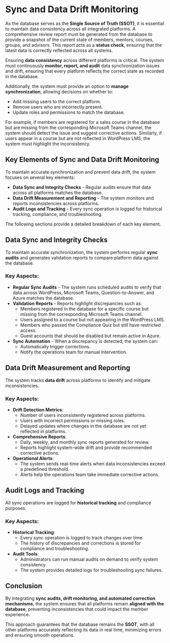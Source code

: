 # Sync and Data Drift Monitoring

As the database serves as the **Single Source of Truth (SSOT)**, it is essential to maintain data consistency across all integrated platforms. A comprehensive review report must be generated from the database to provide a snapshot of the current state of members, mentors, courses, groups, and advisors. This report acts as a **status check**, ensuring that the latest data is correctly reflected across all systems.

Ensuring **data consistency** across different platforms is critical. The system must continuously **monitor, report, and audit** data synchronization issues and drift, ensuring that every platform reflects the correct state as recorded in the database.

Additionally, the system must provide an option to **manage synchronization**, allowing decisions on whether to:
- Add missing users to the correct platform.
- Remove users who are incorrectly present.
- Update roles and permissions to match the database.

For example, if members are registered for a sales course in the database but are missing from the corresponding Microsoft Teams channel, the system should detect the issue and suggest corrective actions. Similarly, if users appear in a course but are not reflected in WordPress LMS, the system must highlight the inconsistency.

## Key Elements of Sync and Data Drift Monitoring

To maintain accurate synchronization and prevent data drift, the system focuses on several key elements:

- **Data Sync and Integrity Checks** - Regular audits ensure that data across all platforms matches the database.
- **Data Drift Measurement and Reporting** - The system monitors and reports inconsistencies across platforms.
- **Audit Logs and Tracking** - Every sync operation is logged for historical tracking, compliance, and troubleshooting.

The following sections provide a detailed breakdown of each key element.

## Data Sync and Integrity Checks

To maintain accurate synchronization, the system performs regular **sync audits** and generates validation reports to compare platform data against the database.

### Key Aspects:
- **Regular Sync Audits** - The system runs scheduled audits to verify that data across WordPress, Microsoft Teams, Question-to-Answer, and Azure matches the database.
- **Validation Reports** - Reports highlight discrepancies such as:
  - Members registered in the database for a specific course but missing from the corresponding Microsoft Teams channel.
  - Users assigned to a course but not appearing in the WordPress LMS.
  - Members who passed the Compliance Quiz but still have restricted access.
  - Guest accounts that should be disabled but remain active in Azure.
- **Sync Automation** - When a discrepancy is detected, the system can:
  - Automatically trigger corrections.
  - Notify the operations team for manual intervention.

## Data Drift Measurement and Reporting

The system tracks **data drift** across platforms to identify and mitigate inconsistencies.

### Key Aspects:
- **Drift Detection Metrics**:
  - Number of users inconsistently registered across platforms.
  - Users with incorrect permissions or missing roles.
  - Delayed updates where changes in the database are not yet reflected in platforms.
- **Comprehensive Reports**:
  - Daily, weekly, and monthly sync reports generated for review.
  - Reports highlight system-wide drift and provide recommended corrective actions.
- **Operational Alerts**:
  - The system sends real-time alerts when data inconsistencies exceed a predefined threshold.
  - Alerts help the operations team take immediate corrective actions.

## Audit Logs and Tracking

All sync operations are logged for **historical tracking** and compliance purposes.

### Key Aspects:
- **Historical Tracking**:
  - Every sync operation is logged to track changes over time.
  - The history of discrepancies and corrections is stored for compliance and troubleshooting.
- **Audit Tools**:
  - Administrators can run manual audits on demand to verify system consistency.
  - The system provides detailed logs for troubleshooting sync failures.

## Conclusion

By integrating **sync audits, drift monitoring, and automated correction mechanisms**, the system ensures that all platforms remain **aligned with the database**, preventing inconsistencies that could impact the member experience.

This approach guarantees that the database remains the **SSOT**, with all other platforms accurately reflecting its data in real time, minimizing errors and ensuring smooth operations.
